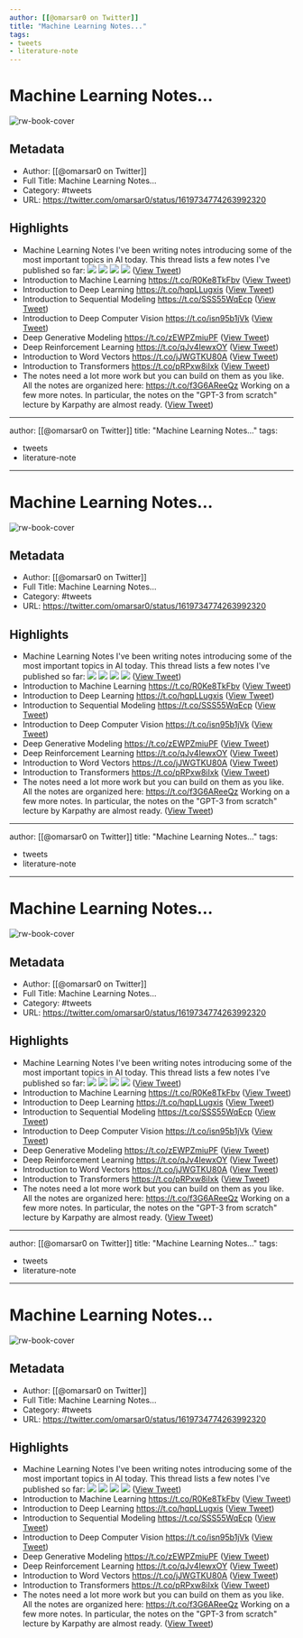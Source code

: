 ```yaml
---
author: [[@omarsar0 on Twitter]]
title: "Machine Learning Notes..."
tags: 
- tweets
- literature-note
---
```

# Machine Learning Notes...

![rw-book-cover](https://pbs.twimg.com/profile_images/939313677647282181/vZjFWtAn.jpg)

## Metadata
- Author: [[@omarsar0 on Twitter]]
- Full Title: Machine Learning Notes...
- Category: #tweets
- URL: https://twitter.com/omarsar0/status/1619734774263992320

## Highlights
- Machine Learning Notes
  I've been writing notes introducing some of the most important topics in AI today.
  This thread lists a few notes I've published so far: 
  ![](https://pbs.twimg.com/media/Fnpv1-WWQAAMQk7.jpg) 
  ![](https://pbs.twimg.com/media/Fnpxqj9WAAELntg.jpg) 
  ![](https://pbs.twimg.com/media/FnpxxigXkAIOMZn.jpg) 
  ![](https://pbs.twimg.com/media/FnpyATuXkAAyrk9.jpg) ([View Tweet](https://twitter.com/omarsar0/status/1619734774263992320))
- Introduction to Machine Learning
  https://t.co/R0Ke8TkFbv ([View Tweet](https://twitter.com/omarsar0/status/1619734776562450432))
- Introduction to Deep Learning
  https://t.co/hqpLLugxis ([View Tweet](https://twitter.com/omarsar0/status/1619734778181451779))
- Introduction to Sequential Modeling
  https://t.co/SSS55WqEcp ([View Tweet](https://twitter.com/omarsar0/status/1619734779863379968))
- Introduction to Deep Computer Vision
  https://t.co/isn95b1jVk ([View Tweet](https://twitter.com/omarsar0/status/1619734781448847360))
- Deep Generative Modeling
  https://t.co/zEWPZmiuPF ([View Tweet](https://twitter.com/omarsar0/status/1619734783227211777))
- Deep Reinforcement Learning
  https://t.co/qJv4IewxOY ([View Tweet](https://twitter.com/omarsar0/status/1619734784787484672))
- Introduction to Word Vectors
  https://t.co/jJWGTKU80A ([View Tweet](https://twitter.com/omarsar0/status/1619734788000342022))
- Introduction to Transformers
  https://t.co/pRPxw8iIxk ([View Tweet](https://twitter.com/omarsar0/status/1619734789766119426))
- The notes need a lot more work but you can build on them as you like.
  All the notes are organized here: https://t.co/f3G6AReeQz
  Working on a few more notes. In particular, the notes on the "GPT-3 from scratch" lecture by Karpathy are almost ready. ([View Tweet](https://twitter.com/omarsar0/status/1619734791443865600))
---
author: [[@omarsar0 on Twitter]]
title: "Machine Learning Notes..."
tags: 
- tweets
- literature-note
---
# Machine Learning Notes...

![rw-book-cover](https://pbs.twimg.com/profile_images/939313677647282181/vZjFWtAn.jpg)

## Metadata
- Author: [[@omarsar0 on Twitter]]
- Full Title: Machine Learning Notes...
- Category: #tweets
- URL: https://twitter.com/omarsar0/status/1619734774263992320

## Highlights
- Machine Learning Notes
  I've been writing notes introducing some of the most important topics in AI today.
  This thread lists a few notes I've published so far: 
  ![](https://pbs.twimg.com/media/Fnpv1-WWQAAMQk7.jpg) 
  ![](https://pbs.twimg.com/media/Fnpxqj9WAAELntg.jpg) 
  ![](https://pbs.twimg.com/media/FnpxxigXkAIOMZn.jpg) 
  ![](https://pbs.twimg.com/media/FnpyATuXkAAyrk9.jpg) ([View Tweet](https://twitter.com/omarsar0/status/1619734774263992320))
- Introduction to Machine Learning
  https://t.co/R0Ke8TkFbv ([View Tweet](https://twitter.com/omarsar0/status/1619734776562450432))
- Introduction to Deep Learning
  https://t.co/hqpLLugxis ([View Tweet](https://twitter.com/omarsar0/status/1619734778181451779))
- Introduction to Sequential Modeling
  https://t.co/SSS55WqEcp ([View Tweet](https://twitter.com/omarsar0/status/1619734779863379968))
- Introduction to Deep Computer Vision
  https://t.co/isn95b1jVk ([View Tweet](https://twitter.com/omarsar0/status/1619734781448847360))
- Deep Generative Modeling
  https://t.co/zEWPZmiuPF ([View Tweet](https://twitter.com/omarsar0/status/1619734783227211777))
- Deep Reinforcement Learning
  https://t.co/qJv4IewxOY ([View Tweet](https://twitter.com/omarsar0/status/1619734784787484672))
- Introduction to Word Vectors
  https://t.co/jJWGTKU80A ([View Tweet](https://twitter.com/omarsar0/status/1619734788000342022))
- Introduction to Transformers
  https://t.co/pRPxw8iIxk ([View Tweet](https://twitter.com/omarsar0/status/1619734789766119426))
- The notes need a lot more work but you can build on them as you like.
  All the notes are organized here: https://t.co/f3G6AReeQz
  Working on a few more notes. In particular, the notes on the "GPT-3 from scratch" lecture by Karpathy are almost ready. ([View Tweet](https://twitter.com/omarsar0/status/1619734791443865600))
---
author: [[@omarsar0 on Twitter]]
title: "Machine Learning Notes..."
tags: 
- tweets
- literature-note
---
# Machine Learning Notes...

![rw-book-cover](https://pbs.twimg.com/profile_images/939313677647282181/vZjFWtAn.jpg)

## Metadata
- Author: [[@omarsar0 on Twitter]]
- Full Title: Machine Learning Notes...
- Category: #tweets
- URL: https://twitter.com/omarsar0/status/1619734774263992320

## Highlights
- Machine Learning Notes
  I've been writing notes introducing some of the most important topics in AI today.
  This thread lists a few notes I've published so far: 
  ![](https://pbs.twimg.com/media/Fnpv1-WWQAAMQk7.jpg) 
  ![](https://pbs.twimg.com/media/Fnpxqj9WAAELntg.jpg) 
  ![](https://pbs.twimg.com/media/FnpxxigXkAIOMZn.jpg) 
  ![](https://pbs.twimg.com/media/FnpyATuXkAAyrk9.jpg) ([View Tweet](https://twitter.com/omarsar0/status/1619734774263992320))
- Introduction to Machine Learning
  https://t.co/R0Ke8TkFbv ([View Tweet](https://twitter.com/omarsar0/status/1619734776562450432))
- Introduction to Deep Learning
  https://t.co/hqpLLugxis ([View Tweet](https://twitter.com/omarsar0/status/1619734778181451779))
- Introduction to Sequential Modeling
  https://t.co/SSS55WqEcp ([View Tweet](https://twitter.com/omarsar0/status/1619734779863379968))
- Introduction to Deep Computer Vision
  https://t.co/isn95b1jVk ([View Tweet](https://twitter.com/omarsar0/status/1619734781448847360))
- Deep Generative Modeling
  https://t.co/zEWPZmiuPF ([View Tweet](https://twitter.com/omarsar0/status/1619734783227211777))
- Deep Reinforcement Learning
  https://t.co/qJv4IewxOY ([View Tweet](https://twitter.com/omarsar0/status/1619734784787484672))
- Introduction to Word Vectors
  https://t.co/jJWGTKU80A ([View Tweet](https://twitter.com/omarsar0/status/1619734788000342022))
- Introduction to Transformers
  https://t.co/pRPxw8iIxk ([View Tweet](https://twitter.com/omarsar0/status/1619734789766119426))
- The notes need a lot more work but you can build on them as you like.
  All the notes are organized here: https://t.co/f3G6AReeQz
  Working on a few more notes. In particular, the notes on the "GPT-3 from scratch" lecture by Karpathy are almost ready. ([View Tweet](https://twitter.com/omarsar0/status/1619734791443865600))
---
author: [[@omarsar0 on Twitter]]
title: "Machine Learning Notes..."
tags: 
- tweets
- literature-note
---
# Machine Learning Notes...

![rw-book-cover](https://pbs.twimg.com/profile_images/939313677647282181/vZjFWtAn.jpg)

## Metadata
- Author: [[@omarsar0 on Twitter]]
- Full Title: Machine Learning Notes...
- Category: #tweets
- URL: https://twitter.com/omarsar0/status/1619734774263992320

## Highlights
- Machine Learning Notes
  I've been writing notes introducing some of the most important topics in AI today.
  This thread lists a few notes I've published so far: 
  ![](https://pbs.twimg.com/media/Fnpv1-WWQAAMQk7.jpg) 
  ![](https://pbs.twimg.com/media/Fnpxqj9WAAELntg.jpg) 
  ![](https://pbs.twimg.com/media/FnpxxigXkAIOMZn.jpg) 
  ![](https://pbs.twimg.com/media/FnpyATuXkAAyrk9.jpg) ([View Tweet](https://twitter.com/omarsar0/status/1619734774263992320))
- Introduction to Machine Learning
  https://t.co/R0Ke8TkFbv ([View Tweet](https://twitter.com/omarsar0/status/1619734776562450432))
- Introduction to Deep Learning
  https://t.co/hqpLLugxis ([View Tweet](https://twitter.com/omarsar0/status/1619734778181451779))
- Introduction to Sequential Modeling
  https://t.co/SSS55WqEcp ([View Tweet](https://twitter.com/omarsar0/status/1619734779863379968))
- Introduction to Deep Computer Vision
  https://t.co/isn95b1jVk ([View Tweet](https://twitter.com/omarsar0/status/1619734781448847360))
- Deep Generative Modeling
  https://t.co/zEWPZmiuPF ([View Tweet](https://twitter.com/omarsar0/status/1619734783227211777))
- Deep Reinforcement Learning
  https://t.co/qJv4IewxOY ([View Tweet](https://twitter.com/omarsar0/status/1619734784787484672))
- Introduction to Word Vectors
  https://t.co/jJWGTKU80A ([View Tweet](https://twitter.com/omarsar0/status/1619734788000342022))
- Introduction to Transformers
  https://t.co/pRPxw8iIxk ([View Tweet](https://twitter.com/omarsar0/status/1619734789766119426))
- The notes need a lot more work but you can build on them as you like.
  All the notes are organized here: https://t.co/f3G6AReeQz
  Working on a few more notes. In particular, the notes on the "GPT-3 from scratch" lecture by Karpathy are almost ready. ([View Tweet](https://twitter.com/omarsar0/status/1619734791443865600))
